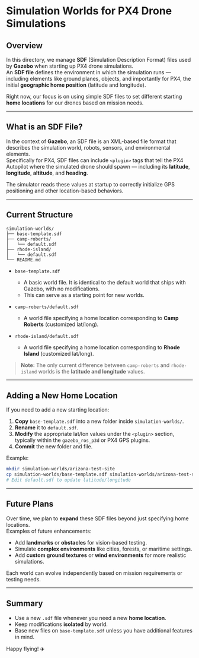 # Simulation Worlds for PX4 Drone Simulations

## Overview

In this directory, we manage **SDF** (Simulation Description Format) files used by **Gazebo** when starting up PX4 drone simulations.  
An **SDF file** defines the environment in which the simulation runs — including elements like ground planes, objects, and importantly for PX4, the initial **geographic home position** (latitude and longitude).

Right now, our focus is on using simple SDF files to set different starting **home locations** for our drones based on mission needs.

---

## What is an SDF File?

In the context of **Gazebo**, an SDF file is an XML-based file format that describes the simulation world, robots, sensors, and environmental elements.  
Specifically for PX4, SDF files can include `<plugin>` tags that tell the PX4 Autopilot where the simulated drone should spawn — including its **latitude**, **longitude**, **altitude**, and **heading**.

The simulator reads these values at startup to correctly initialize GPS positioning and other location-based behaviors.

---

## Current Structure

```PlainText
simulation-worlds/
├── base-template.sdf
├── camp-roberts/
│   └── default.sdf
├── rhode-island/
│   └── default.sdf
└── README.md
```

- `base-template.sdf`  
  - A basic world file. It is identical to the default world that ships with Gazebo, with no modifications.  
  - This can serve as a starting point for new worlds.

- `camp-roberts/default.sdf`  
  - A world file specifying a home location corresponding to **Camp Roberts** (customized lat/long).

- `rhode-island/default.sdf`  
  - A world file specifying a home location corresponding to **Rhode Island** (customized lat/long).

> **Note:** The only current difference between `camp-roberts` and `rhode-island` worlds is the **latitude and longitude** values.

---

## Adding a New Home Location

If you need to add a new starting location:

1. **Copy** `base-template.sdf` into a new folder inside `simulation-worlds/`.
2. **Rename** it to `default.sdf`.
3. **Modify** the appropriate lat/lon values under the `<plugin>` section, typically within the `gazebo_ros_p3d` or PX4 GPS plugins.
4. **Commit** the new folder and file.

Example:

```bash
mkdir simulation-worlds/arizona-test-site
cp simulation-worlds/base-template.sdf simulation-worlds/arizona-test-site/default.sdf
# Edit default.sdf to update latitude/longitude
```

---

## Future Plans

Over time, we plan to **expand** these SDF files beyond just specifying home locations.  
Examples of future enhancements:

- Add **landmarks** or **obstacles** for vision-based testing.
- Simulate **complex environments** like cities, forests, or maritime settings.
- Add **custom ground textures** or **wind environments** for more realistic simulations.

Each world can evolve independently based on mission requirements or testing needs.

---

## Summary

- Use a new `.sdf` file whenever you need a new **home location**.
- Keep modifications **isolated** by world.
- Base new files on `base-template.sdf` unless you have additional features in mind.

Happy flying! ✈️
